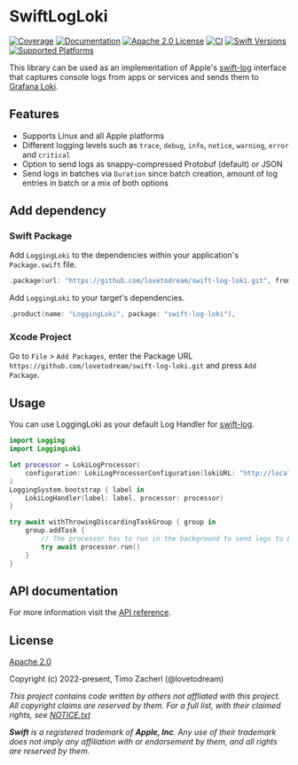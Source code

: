 # SwiftLogLoki

[![Coverage](https://codecov.io/gh/lovetodream/swift-log-loki/graph/badge.svg?token=Q70PZWS0T2)][Coverage]
[![Documentation](http://img.shields.io/badge/read_the-docs-2196f3.svg)][Documentation]
[![Apache 2.0 License](https://img.shields.io/badge/license-Apache%202.0-brightgreen)][Apache License]
[![CI](https://github.com/lovetodream/swift-log-loki/actions/workflows/ci.yml/badge.svg)](https://github.com/lovetodream/swift-log-loki/actions/workflows/ci.yml)
[![Swift Versions](https://img.shields.io/endpoint?url=https%3A%2F%2Fswiftpackageindex.com%2Fapi%2Fpackages%2Flovetodream%2Fswift-log-loki%2Fbadge%3Ftype%3Dswift-versions)](https://swiftpackageindex.com/lovetodream/swift-log-loki)
[![Supported Platforms](https://img.shields.io/endpoint?url=https%3A%2F%2Fswiftpackageindex.com%2Fapi%2Fpackages%2Flovetodream%2Fswift-log-loki%2Fbadge%3Ftype%3Dplatforms)](https://swiftpackageindex.com/lovetodream/swift-log-loki)

This library can be used as an implementation of Apple's [swift-log](https://github.com/apple/swift-log) interface that captures console logs from apps or services and sends them to [Grafana Loki](https://grafana.com/oss/loki).

## Features

- Supports Linux and all Apple platforms
- Different logging levels such as `trace`, `debug`, `info`, `notice`, `warning`, `error` and `critical`
- Option to send logs as snappy-compressed Protobuf (default) or JSON
- Send logs in batches via `Duration` since batch creation, amount of log entries in batch or a mix of both options

## Add dependency

### Swift Package

Add `LoggingLoki` to the dependencies within your application's `Package.swift` file.

```swift
.package(url: "https://github.com/lovetodream/swift-log-loki.git", from: "2.0.0"),
```

Add `LoggingLoki` to your target's dependencies.

```swift
.product(name: "LoggingLoki", package: "swift-log-loki"),
``` 

### Xcode Project

Go to `File` > `Add Packages`, enter the Package URL `https://github.com/lovetodream/swift-log-loki.git` and press `Add Package`.


## Usage

You can use LoggingLoki as your default Log Handler for [swift-log](https://github.com/apple/swift-log).

```swift
import Logging
import LoggingLoki

let processor = LokiLogProcessor(
    configuration: LokiLogProcessorConfiguration(lokiURL: "http://localhost:3100")
)
LoggingSystem.bootstrap { label in
    LokiLogHandler(label: label, processor: processor)
}

try await withThrowingDiscardingTaskGroup { group in
    group.addTask {
        // The processor has to run in the background to send logs to Loki.
        try await processor.run()
    }
}
```

## API documentation

For more information visit the [API reference][Documentation].

## License

[Apache 2.0][Apache License]

Copyright (c) 2022-present, Timo Zacherl (@lovetodream)

_This project contains code written by others not affliated with this project. All copyright claims are reserved by them. For a full list, with their claimed rights, see [NOTICE.txt](NOTICE.txt)_

_**Swift** is a registered trademark of **Apple, Inc**. Any use of their trademark does not imply any affiliation with or endorsement by them, and all rights are reserved by them._

[Coverage]: https://codecov.io/gh/lovetodream/swift-log-loki
[Documentation]: https://swiftpackageindex.com/lovetodream/swift-log-loki/documentation/loggingloki
[Apache License]: LICENSE
